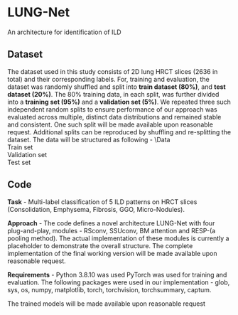 # LUNG-Net
An architecture for identification of ILD
## Dataset
The dataset used in this study consists of 2D lung HRCT slices (2636 in total) and their corresponding labels. For, training and evaluation, the dataset was randomly shuffled and split into **train dataset (80%)**, and **test dataset (20%)**. The 80% training data, in each split, was further divided into
a **training set (95%)** and a **validation set (5%)**. We repeated three such independent random splits to ensure performance of our approach was evaluated across multiple, distinct data
distributions and remained stable and consistent. One such split will be made available upon reasonable request. Additional splits can be reproduced by shuffling and re-splitting the dataset.
The data will be structured as following -
\\Data\
  Train set\
  Validation set\
  Test set

## Code
**Task** - Multi-label classification of 5 ILD patterns on HRCT slices (Consolidation, Emphysema, Fibrosis, GGO, Micro-Nodules).

**Approach** - The code defines a novel architecture LUNG-Net with four plug-and-play, modules - RSconv, SSUconv, BM attention and RESP-(a pooling method). The actual implementation of these modules is currently a placeholder to demonstrate the overall structure. The complete implementation of the final working version will be made available upon reasonable request.

**Requirements** - Python 3.8.10 was used
PyTorch was used for training and evaluation.
The following packages were used in our implementation - glob, sys, os, numpy, matplotlib, torch, torchvision, torchsummary, captum.


The trained models will be made available upon reasonable request




